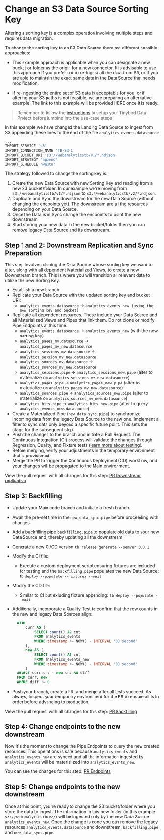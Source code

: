 # Change an S3 Data Source Sorting Key

Altering a sorting key is a complex operation involving multiple steps and requires data migration.

To change the sorting key to an S3 Data Source there are different possible approaches:

- This example approach is applicable when you can designate a new bucket or folder as the origin for a new connector. It is advisable to use this approach if you prefer not to re-ingest all the data from S3, or if you are able to maintain the exact same data in the Data Source that needs modification.

- If re-ingesting the entire set of S3 data is acceptable for you, or if altering your S3 paths is not feasible, we are preparing an alternative example. The link to this example will be provided HERE once it is ready.

> Remember to follow the [instructions](../README.md) to setup your Tinybird Data Project before jumping into the use-case steps

In this example we have changed the Landing Data Source to ingest from S3 appending these lines to the end of the file `analytics_events.datasource`

```sql
... 
IMPORT_SERVICE 's3'
IMPORT_CONNECTION_NAME 'TB-S3-1'
IMPORT_BUCKET_URI 's3://webanalyticstb/v1/*.ndjson'
IMPORT_STRATEGY 'append'
IMPORT_SCHEDULE '@auto'
```

The strategy followed to change the sorting key is:
1. Create the new Data Source with new Sorting Key and reading from a new S3 bucket/folder. In our example we're moving from `s3://webanalyticstb/v1/*.ndjson` to `s3://webanalyticstb/v2/*.ndjson`.
2. Duplicate and Sync the downstream for the new Data Source (without changing the endpoints yet). The downstream are all the resources depending on your Data Source.
3. Once the Data is in Sync change the endpoints to point the new downstream
4. Start storing your new data in the new bucket/folder then you can remove legacy Data Source and its downstream.

## Step 1 and 2: Downstream Replication and Sync Preparation
This step involves cloning the Data Source whose sorting key we want to alter, along with all dependent Materialized Views, to create a new Downstream branch. This is where you will transition all relevant data to utilize the new Sorting Key.

- Establish a new branch
- Replicate your Data Source with the updated sorting key and bucket URI:
  - `analytics_events.datasource` -> `analytics_events_new (using the new sorting key and bucket)`
- Replicate all dependent resources. These include your Data Source and all Materialized Views and Pipes that link them. Do not clone or modify Pipe Endpoints at this time.
  - `analytics_events.datasource` -> `analytics_events_new` (with the new sorting key)
  - `analytics_pages_mv.datasource` -> `analytics_pages_mv_new.datasource`
  - `analytics_sessions_mv.datasource` -> `analytics_session_mv_new.datasource`
  - `analytics_sources_mv.datasource` -> `analytics_sources_mv_new.datasource`
  - `analytics_sessions.pipe` -> `analytics_sessions_new.pipe` (alter to materialize on `analytics_sessions_mv_new.datasource`)
  - `analytics_pages.pipe` -> `analytics_pages_new.pipe` (alter to materialize on `analytics_pages_mv_new.datasource`)
  - `analytics_sources.pipe` -> `analytics_sources_new.pipe` (alter to materialize on `analytics_sources_mv_new.datasource`)
  - `analytics_hits.pipe` -> `analytics_hits_new.pipe` (alter to query  `analytics_events_new.datasource`)
- Create a Materialized Pipe (`new_data_sync.pipe`) to synchronize incoming data from the legacy Data Source to the new one. Implement a filter to sync data only beyond a specific future point. This sets the stage for the subsequent step.
- Push the changes to the branch and initiate a Pull Request. The Continuous Integration (CI) process will validate the changes through Regression, Quality, and Fixture tests ([learn more about testing](https://www.tinybird.co/docs/guides/implementing-test-strategies.html)). 
- Before merging, verify your adjustments in the temporary environment that is provisioned.
- Merge the PR to trigger the Continuous Deployment (CD) workflow, and your changes will be propagated to the Main environment.

View the pull request with all changes for this step: [PR Downstream replication](https://github.com/tinybirdco/use-case-examples/pull/87/files)

## Step 3: Backfilling
- Update your Main code branch and initiate a fresh branch.
- Await the pre-set time in the `new_data_sync.pipe` before proceeding with changes.
- Add a backfilling pipe [`backfilling.pipe`]() to populate old data to your new Data Source and, thereby updating all the downstream.

- Generate a new CI/CD version `tb release generate --semver 0.0.1`
- Modify the CI file:
    - Execute a custom deployment script ensuring fixtures are included for testing and the `backfilling.pipe` populates the new Data Source: tb `deploy --populate --fixtures --wait`

- Modify the CD file:
    - Similar to CI but exluding fixture appending:  `tb deploy --populate --wait`

- Additionally, incorporate a Quality Test to confirm that the row counts in the new and legacy Data Sources align:
  ```sql
    WITH
        curr AS (
            SELECT count() AS cnt
            FROM analytics_events
            WHERE timestamp <= NOW() - INTERVAL '10 second'
        ),
        new AS (
            SELECT count() AS cnt
            FROM analytics_events_new
            WHERE timestamp <= NOW() - INTERVAL '10 second'
        )
    SELECT curr.cnt - new.cnt AS diff
    FROM curr, new
    WHERE diff != 0
  ```
  
- Push your branch, create a PR, and merge after all tests succeed. As always, inspect your temporary environment for the PR to ensure all is in order before advancing to production.

View the pull request with all changes for this step: [PR Backfilling](https://github.com/tinybirdco/use-case-examples/pull/88/files) 

## Step 4: Change endpoints to the new downstream

Now it's the moment to change the Pipe Endpoints to query the new created resources. This operations is safe because `analytics_events` and `analytics_events_new` are synced and all the information ingested by `analytics_events` will be materialized into `analytics_events_new`.

You can see the changes for this step: [PR Endpoints](https://github.com/tinybirdco/use-case-examples/pull/94/files)

## Step 5: Change endpoints to the new downstream

Once at this point, you're ready to change the S3 bucket/folder where you store the data to ingest. The information in this new folder (in this example `s3://webanalyticstb/v2/`) will be ingested only by the new Data Source `analytics_events_new`. Once the change is done you can remove the legacy resources `analytics_events.datasource` and downstream, `backfilling.pipe` and `new_data_sync.pipe`.